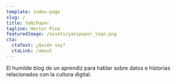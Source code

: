 ```yaml
---
template: index-page
slug: /
title: YaNiPaper
tagline: Hector Pina
featuredImage: /assets/yanipaper_logo.png
cta:
  ctaText: ¿Quién soy?
  ctaLink: /about
---
```

El humilde blog de un aprendiz para hablar sobre datos e historias relacionados con la cultura digital.